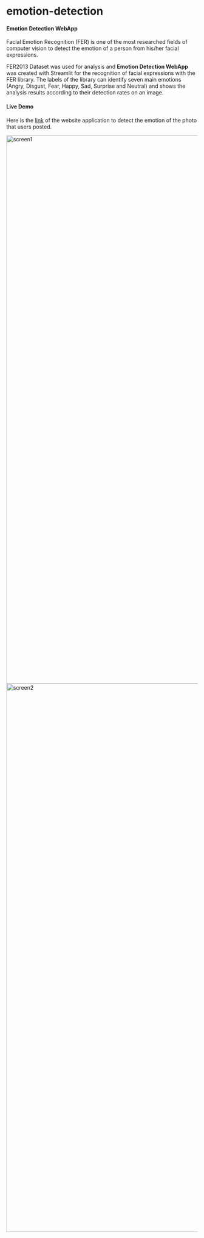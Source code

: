 # emotion-detection

#### Emotion Detection WebApp

Facial Emotion Recognition (FER) is one of the most researched fields of computer vision to detect the emotion of a person from his/her facial expressions.

FER2013 Dataset was used for analysis and **Emotion Detection WebApp** was created with Streamlit for the recognition of facial expressions with the FER library. The labels of the library can identify seven main emotions (Angry, Disgust, Fear, Happy, Sad, Surprise and Neutral) and shows the analysis results according to their detection rates on an image.

#### Live Demo
Here is the [link](https://share.streamlit.io/ikkaya/emotion-detection/main/app.py) of the website application to detect the emotion of the photo that users posted.

<img width="1440" alt="screen1" src="https://user-images.githubusercontent.com/53608432/149767649-16992375-4db2-47ef-94c6-bd2c32c332e8.png"><img width="1440" alt="screen2" src="https://user-images.githubusercontent.com/53608432/149767708-a459da19-fbf3-4f61-a5c8-66d30bbe3199.png">

